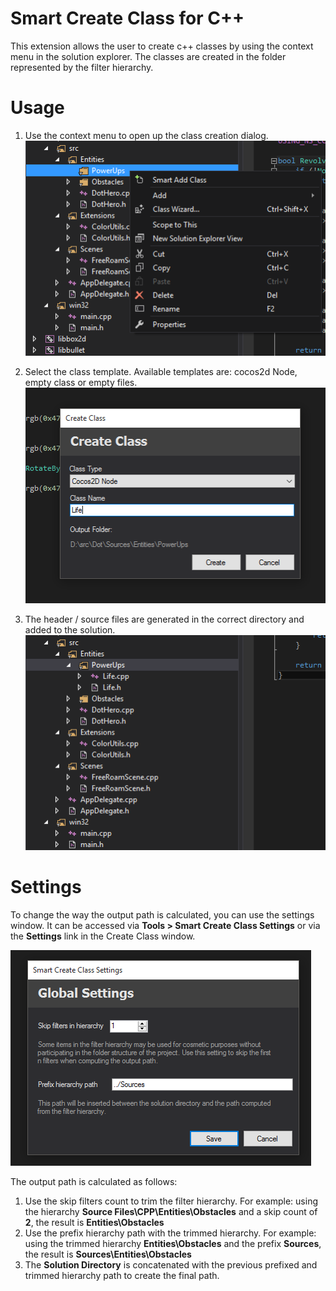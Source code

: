 Smart Create Class for C++
==========================
This extension allows the user to create c++ classes by using the context menu in the solution explorer. The classes are created in the folder represented by the filter hierarchy.

Usage
=====
1. Use the context menu to open up the class creation dialog.
![Contextual menu for adding classes](https://raw.githubusercontent.com/alexpana/smart-create-class/master/images/step1.png)

2. Select the class template. Available templates are: cocos2d Node, empty class or empty files.
![Create class dialog](https://raw.githubusercontent.com/alexpana/smart-create-class/master/images/step2.png)

3. The header / source files are generated in the correct directory and added to the solution.
![Result](https://raw.githubusercontent.com/alexpana/smart-create-class/master/images/step3.png)

Settings
========
To change the way the output path is calculated, you can use the settings window. It can be accessed via **Tools > Smart Create Class Settings** or via the **Settings** link in the Create Class window.

![The settings window](https://raw.githubusercontent.com/alexpana/smart-create-class/master/images/settings.png)

The output path is calculated as follows:

1. Use the skip filters count to trim the filter hierarchy. For example: using the hierarchy **Source Files\CPP\Entities\Obstacles** and a skip count of **2**, the result is **Entities\Obstacles**
2. Use the prefix hierarchy path with the trimmed hierarchy. For example: using the trimmed hierarchy **Entities\Obstacles** and the prefix **Sources**, the result is **Sources\Entities\Obstacles**
3. The **Solution Directory** is concatenated with the previous prefixed and trimmed hierarchy path to create the final path.
